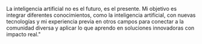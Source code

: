 La inteligencia artificial no es el futuro, es el presente. Mi objetivo es integrar diferentes conocimientos, como la inteligencia artificial, con nuevas tecnologías y mi experiencia previa en otros campos para conectar a la comunidad diversa y aplicar lo que aprendo en soluciones innovadoras con impacto real."